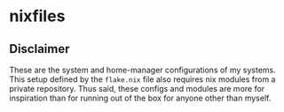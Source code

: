 # nixfiles

## Disclaimer
These are the system and home-manager configurations of my systems. This setup defined by the ``flake.nix`` file also requires nix modules from a private repository. 
Thus said, these configs and modules are more for inspiration than for running out of the box for anyone other than myself.
